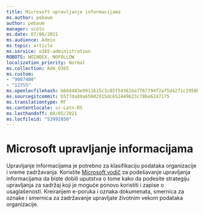 ```yaml
---
title: Microsoft upravljanje informacijama
ms.author: pebaum
author: pebaum
manager: scotv
ms.date: 07/08/2021
ms.audience: Admin
ms.topic: article
ms.service: o365-administration
ROBOTS: NOINDEX, NOFOLLOW
localization_priority: Normal
ms.collection: Adm_O365
ms.custom:
- "9007400"
- "12355"
ms.openlocfilehash: b668483e9911615c3c85f54361be7767794f2af5d4271c1950b01b401a2e2ef2
ms.sourcegitcommit: b5f7da89a650d2915dc652449623c78be6247175
ms.translationtype: MT
ms.contentlocale: sr-Latn-RS
ms.lasthandoff: 08/05/2021
ms.locfileid: "53992850"
---
```

# <a name="microsoft-information-governance"></a>Microsoft upravljanje informacijama

Upravljanje informacijama je potrebno za klasifikaciju podataka organizacije i vreme zadržavanja. Koristite [Microsoft vodič](https://admin.microsoft.com/AdminPortal/Home#/modernonboarding/migsetupguide) za podešavanje upravljanja informacijama da biste dobili uputstva o tome kako da podesite strategiju upravljanja za sadržaj koji je moguće ponovo koristiti i zapise o usaglašenosti. Kreiranjem e-poruka i oznaka dokumenata, smernica za oznake i smernica za zadržavanje upravljate životnim vekom podataka organizacije.

